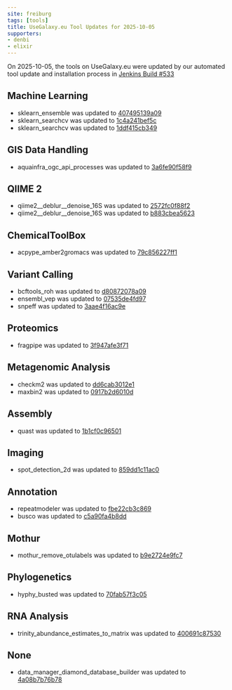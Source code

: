```yaml
---
site: freiburg
tags: [tools]
title: UseGalaxy.eu Tool Updates for 2025-10-05
supporters:
- denbi
- elixir
---
```


On 2025-10-05, the tools on UseGalaxy.eu were updated by our automated tool update and installation process in [Jenkins Build #533](https://build.galaxyproject.eu/job/usegalaxy-eu/job/install-tools/#533/)


## Machine Learning

- sklearn_ensemble was updated to [407495139a09](https://toolshed.g2.bx.psu.edu/view/bgruening/sklearn_ensemble/407495139a09)
- sklearn_searchcv was updated to [1c4a241bef5c](https://toolshed.g2.bx.psu.edu/view/bgruening/sklearn_searchcv/1c4a241bef5c)
- sklearn_searchcv was updated to [1ddf415cb349](https://toolshed.g2.bx.psu.edu/view/bgruening/sklearn_searchcv/1ddf415cb349)

## GIS Data Handling

- aquainfra_ogc_api_processes was updated to [3a6fe90f58f9](https://toolshed.g2.bx.psu.edu/view/ecology/aquainfra_ogc_api_processes/3a6fe90f58f9)

## QIIME 2

- qiime2__deblur__denoise_16S was updated to [2572fc0f88f2](https://toolshed.g2.bx.psu.edu/view/q2d2/qiime2__deblur__denoise_16S/2572fc0f88f2)
- qiime2__deblur__denoise_16S was updated to [b883cbea5623](https://toolshed.g2.bx.psu.edu/view/q2d2/qiime2__deblur__denoise_16S/b883cbea5623)

## ChemicalToolBox

- acpype_amber2gromacs was updated to [79c856227ff1](https://toolshed.g2.bx.psu.edu/view/chemteam/acpype_amber2gromacs/79c856227ff1)

## Variant Calling

- bcftools_roh was updated to [d80872078a09](https://toolshed.g2.bx.psu.edu/view/iuc/bcftools_roh/d80872078a09)
- ensembl_vep was updated to [07535de4fd97](https://toolshed.g2.bx.psu.edu/view/iuc/ensembl_vep/07535de4fd97)
- snpeff was updated to [3aae4f16ac9e](https://toolshed.g2.bx.psu.edu/view/iuc/snpeff/3aae4f16ac9e)

## Proteomics

- fragpipe was updated to [3f947afe3f71](https://toolshed.g2.bx.psu.edu/view/galaxyp/fragpipe/3f947afe3f71)

## Metagenomic Analysis

- checkm2 was updated to [dd6cab3012e1](https://toolshed.g2.bx.psu.edu/view/iuc/checkm2/dd6cab3012e1)
- maxbin2 was updated to [0917b2d6010d](https://toolshed.g2.bx.psu.edu/view/mbernt/maxbin2/0917b2d6010d)

## Assembly

- quast was updated to [1b1cf0c96501](https://toolshed.g2.bx.psu.edu/view/iuc/quast/1b1cf0c96501)

## Imaging

- spot_detection_2d was updated to [859dd1c11ac0](https://toolshed.g2.bx.psu.edu/view/imgteam/spot_detection_2d/859dd1c11ac0)

## Annotation

- repeatmodeler was updated to [fbe22cb3c869](https://toolshed.g2.bx.psu.edu/view/csbl/repeatmodeler/fbe22cb3c869)
- busco was updated to [c5a90fa4b8dd](https://toolshed.g2.bx.psu.edu/view/iuc/busco/c5a90fa4b8dd)

## Mothur

- mothur_remove_otulabels was updated to [b9e2724e9fc7](https://toolshed.g2.bx.psu.edu/view/iuc/mothur_remove_otulabels/b9e2724e9fc7)

## Phylogenetics

- hyphy_busted was updated to [70fab57f3c05](https://toolshed.g2.bx.psu.edu/view/iuc/hyphy_busted/70fab57f3c05)

## RNA Analysis

- trinity_abundance_estimates_to_matrix was updated to [400691c87530](https://toolshed.g2.bx.psu.edu/view/iuc/trinity_abundance_estimates_to_matrix/400691c87530)

## None

- data_manager_diamond_database_builder was updated to [4a08b7b76b78](https://toolshed.g2.bx.psu.edu/view/iuc/data_manager_diamond_database_builder/4a08b7b76b78)

